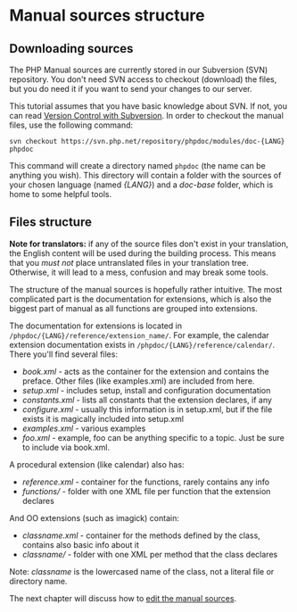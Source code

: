 # Manual sources structure

## Downloading sources
The PHP Manual sources are currently stored in our Subversion (SVN) repository.
You don't need SVN access to checkout (download) the files, but you do need it
if you want to send your changes to our server.

This tutorial assumes that you have basic knowledge about SVN.
If not, you can read [Version Control with Subversion](http://svnbook.red-bean.com/).
In order to checkout the manual files, use the following command:

```
svn checkout https://svn.php.net/repository/phpdoc/modules/doc-{LANG} phpdoc
```

This command will create a directory named `phpdoc` (the name can be anything you wish).
This directory will contain a folder with the sources of your chosen language
(named *{LANG}*) and a *doc-base* folder, which is home to some helpful tools.

## Files structure
**Note for translators:** if any of the source files don't exist in your translation, the English content will be used
during the building process. This means that you *must not* place untranslated files in your translation tree. Otherwise,
it will lead to a mess, confusion and may break some tools.

The structure of the manual sources is hopefully rather intuitive. The most
complicated part is the documentation for extensions, which is also the biggest
part of manual as all functions are grouped into extensions.

The documentation for extensions is located in `/phpdoc/{LANG}/reference/extension_name/`.  For example, 
the calendar extension documentation exists in  `/phpdoc/{LANG}/reference/calendar/`. There you'll find several files:
- *book.xml* - acts as the container for the extension and contains the preface. Other files (like examples.xml)
are included from here.
- *setup.xml* - includes setup, install and configuration documentation
- *constants.xml* - lists all constants that the extension declares, if any
- *configure.xml* - usually this information is in setup.xml, but if the file exists it is magically
included into setup.xml
- *examples.xml* - various examples
- *foo.xml* - example, foo can be anything specific to a topic. Just be sure to include via book.xml.

A procedural extension (like calendar) also has:
- *reference.xml* - container for the functions, rarely contains any info
- *functions/* - folder with one XML file per function that the extension declares

And OO extensions (such as imagick) contain: 
- *classname.xml* - container for the methods defined by the class, contains also basic info about it
- *classname/* - folder with one XML per method that the class declares

Note: *classname* is the lowercased name of the class, not a literal file or directory name.

The next chapter will discuss how to [edit the manual sources](editing.md).
